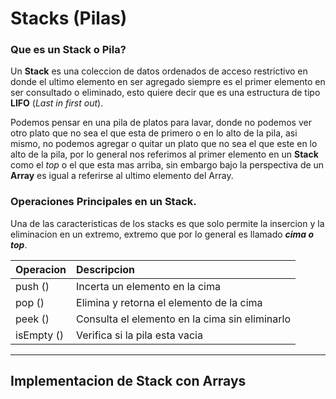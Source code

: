 # Stacks (Pilas)
### Que es un Stack o Pila?
Un **Stack** es una coleccion de datos ordenados de acceso restrictivo en donde el ultimo elemento en ser agregado siempre es el primer elemento en ser consultado o eliminado, esto quiere decir que es una estructura de tipo **LIFO** (*Last in first out*).

Podemos pensar en una pila de platos para lavar, donde no podemos ver otro plato que no sea el que esta de primero o en lo alto de la pila, asi mismo, no podemos agregar o quitar un plato que no sea el que este en lo alto de la pila, por lo general nos referimos al primer elemento en un **Stack** como el *top* o el que esta mas arriba, sin embargo bajo la perspectiva de un **Array** es igual a referirse al ultimo elemento del Array.

### Operaciones Principales en un Stack.
Una de las caracteristicas de los stacks es que solo permite la insercion y la eliminacion en un extremo, extremo que por lo general es llamado ***cima o top***.

| Operacion | Descripcion |
|:--------- |:----------- |
| push ()   | Incerta un elemento en la cima |
| pop ()    | Elimina y retorna el elemento de la cima |
| peek ()   | Consulta el elemento en la cima sin eliminarlo |
| isEmpty ()| Verifica si la pila esta vacia |

---
## Implementacion de Stack con Arrays
